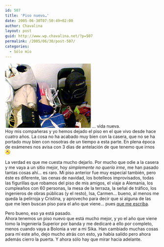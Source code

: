```yaml
---
id: 507
title: 'Piso nuevo…'
date: 2005-06-30T07:50:49+02:00
author: Chavalina
layout: post
guid: http://www.wp.chavalina.net/?p=507
permalink: /2005/06/30/post-507/
categories:
  - Sólo mío
---
```

<img class="imgizqda" src="/imagenes/fotos/equipaje.jpg" alt="Mi equipaje" /> … vida nueva.  
Hoy mis compa&ntilde;eras y yo hemos dejado el piso en el que vivo desde hace cuatro a&ntilde;os. La cosa no ha acabado muy bien con la casera, que no se ha portado muy bien con nosotras de un tiempo a esta parte. En plena época de exámenes nos avisa con 3 d&iacute;as de antelación de que tenemo que irnos![emo](/imagenes/emoticonos/enfadado.gif) 

La verdad es que me cuesta mucho dejarlo. Por mucho que odie a la casera y me vaya a un sitio mejor, hoy _simplemente no quer&iacute;a irme_, me han pasado tantas cosas ah&iacute;… es raro. Mi piso anterior fue muy especial también, pero éste es diferente, las cenas de navidad, los botelleos improvisados, todas las figurillas que robamos del piso de mis amigos, el viaje a Alemania, los cumplea&ntilde;os con 60 personas, la mesa de la terraza, la se&ntilde;al de tráfico, los ingenieros de obras p&uacute;blicas (y el resto), Isa, Carmen… bueno, al menos me queda la pelirroja y Cristina, y aprovecho para decir que si alguna de las que me leen buscan piso para el a&ntilde;o que viene… pues <a href="http://www.chavalina.net/correo.php" target="_blank">que me escriba</a>.

Pero bueno, eso ya está pasado.  
Ahora tenemos un piso nuevo que está mucho mejor, y yo el a&ntilde;o que viene tomo la Ingenier&iacute;a Superior por banda y me dedicaré a ello por completo, menos cuando vaya a Bolonia a ver a mi Sika. Han cambiado muchas cosas para m&iacute; este a&ntilde;o, dejo mucho atrás con esto, ya hab&iacute;a salido pero ahora además cierro la puerta. Y ahora sólo hay que mirar hacia adelante.